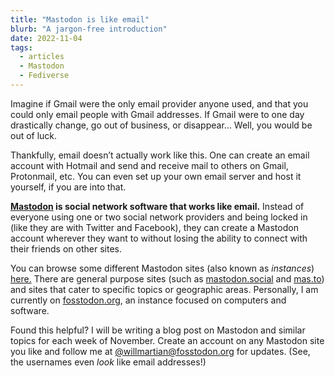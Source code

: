 ```yaml
---
title: "Mastodon is like email"
blurb: "A jargon-free introduction"
date: 2022-11-04
tags:
  - articles
  - Mastodon
  - Fediverse
---
```


Imagine if Gmail were the only email provider anyone used, and that you could only email people with Gmail addresses. If Gmail were to one day drastically change, go out of business, or disappear… Well, you would be out of luck.

Thankfully, email doesn’t actually work like this. One can create an email account with Hotmail and send and receive mail to others on Gmail, Protonmail, etc. You can even set up your own email server and host it yourself, if you are into that.

**[Mastodon](https://joinmastodon.org) is social network software that works like email.** Instead of everyone using one or two social network providers and being locked in (like they are with Twitter and Facebook), they can create a Mastodon account wherever they want to without losing the ability to connect with their friends on other sites. 

You can browse some different Mastodon sites (also known as *instances*) [here.](https://joinmastodon.org/servers) There are general purpose sites (such as [mastodon.social](https://mastodon.social) and [mas.to](https://mas.to)) and sites that cater to specific topics or geographic areas. Personally, I am currently on [fosstodon.org](https://fosstodon.org), an instance focused on computers and software. 

Found this helpful? I will be writing a blog post on Mastodon and similar topics for each week of November. Create an account on any Mastodon site you like and follow me at [@willmartian@fosstodon.org](https://fosstodon.org/@willmartian) for updates. (See, the usernames even *look* like email addresses!)
